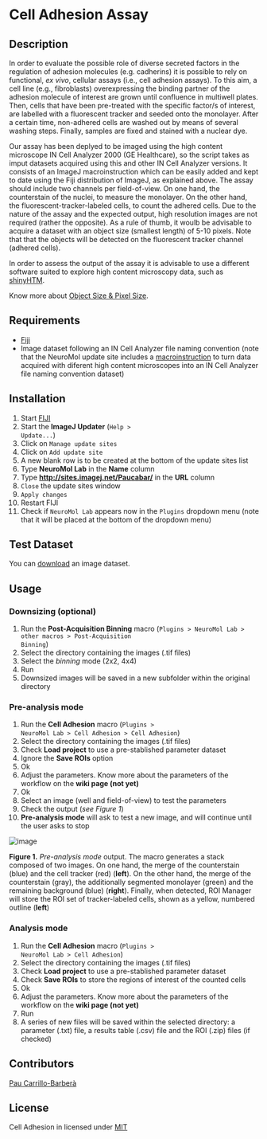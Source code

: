 # Cell Adhesion Assay

## Description

In order to evaluate the possible role of diverse secreted factors in the regulation of adhesion molecules (e.g. cadherins) it is possible to rely on functional, _ex vivo_, cellular assays (i.e., cell adhesion assays). To this aim, a cell line (e.g., fibroblasts) overexpressing the binding partner of the adhesion molecule of interest are grown until confluence in multiwell plates. Then, cells that have been pre-treated with the specific factor/s of interest, are labelled with a fluorescent tracker and seeded onto the monolayer. After a certain time, non-adhered cells are washed out by means of several washing steps. Finally, samples are fixed and stained with a nuclear dye.

Our assay has been deplyed to be imaged using the high content microscope IN Cell Analyzer 2000 (GE Healthcare), so the script takes as imput datasets acquired using this and other IN Cell Analyzer versions. It consists of an ImageJ macroinstruction which can be easily added and kept to date using the Fiji distribution of ImageJ, as explained above. The assay should include two channels per field-of-view. On one hand, the counterstain of the nuclei, to measure the monolayer. On the other hand, the fluorescent-tracker-labeled cells, to count the adhered cells. Due to the nature of the assay and the expected output, high resolution images are not required (rather the opposite). As a rule of thumb, it woulb be advisable to acquire a dataset with an object size (smallest length) of 5-10 pixels. Note that that the objects will be detected on the fluorescent tracker channel (adhered cells).

In order to assess the output of the assay it is advisable to use a different software suited to explore high content microscopy data, such as [shinyHTM](https://github.com/embl-cba/shinyHTM/blob/master/README.md#shinyhtm).

Know more about [Object Size & Pixel Size](https://c4science.ch/w/bioimaging_and_optics_platform_biop/teaching/object_size/).

## Requirements

* [Fiji](https://fiji.sc/)
* Image dataset following an IN Cell Analyzer file naming convention (note that the NeuroMol update site includes a [macroinstruction](https://github.com/paucabar/other_macros) to turn data acquired with diferent high content microscopes into an IN Cell Analyzer file naming convention dataset)

## Installation

1. Start [FIJI](https://fiji.sc/)
2. Start the **ImageJ Updater** (<code>Help > Update...</code>)
3. Click on <code>Manage update sites</code>
4. Click on <code>Add update site</code>
5. A new blank row is to be created at the bottom of the update sites list
6. Type **NeuroMol Lab** in the **Name** column
7. Type **http://sites.imagej.net/Paucabar/** in the **URL** column
8. <code>Close</code> the update sites window
9. <code>Apply changes</code>
10. Restart FIJI
11. Check if <code>NeuroMol Lab</code> appears now in the <code>Plugins</code> dropdown menu (note that it will be placed at the bottom of the dropdown menu)

## Test Dataset

You can [download](https://drive.google.com/drive/folders/1TwMUoJYkDqVXPFvARh_2Ig_VMTkTkx9a?usp=sharing) an image dataset.

## Usage

### Downsizing (optional)

1. Run the **Post-Acquisition Binning** macro (<code>Plugins > NeuroMol Lab > other macros > Post-Acquisition Binning</code>)
2. Select the directory containing the images (.tif files)
3. Select the _binning_ mode (2x2, 4x4)
4. Run
5. Downsized images will be saved in a new subfolder within the original directory

### Pre-analysis mode

1. Run the **Cell Adhesion** macro (<code>Plugins > NeuroMol Lab > Cell Adhesion > Cell Adhesion</code>)
2. Select the directory containing the images (.tif files)
3. Check **Load project** to use a pre-stablished parameter dataset
4. Ignore the **Save ROIs** option
5. Ok
6. Adjust the parameters. Know more about the parameters of the workflow on the **wiki page (not yet)**
7. Ok
8. Select an image (well and field-of-view) to test the parameters
9. Check the output (_see Figure 1_)
10. **Pre-analysis mode** will ask to test a new image, and will continue until the user asks to stop

![image](https://user-images.githubusercontent.com/39589980/79636550-c8043900-8178-11ea-9485-97235f933ec0.png)

**Figure 1.** _Pre-analysis mode_ output. The macro generates a stack composed of two images. On one hand, the merge of the counterstain (blue) and the cell tracker (red) (**left**). On the other hand, the merge of the counterstain (gray), the additionally segmented monolayer (green) and the remaining background (blue) (**right**). Finally, when detected, ROI Manager will store the ROI set of tracker-labeled cells, shown as a yellow, numbered outline (**left**)

### Analysis mode

1. Run the **Cell Adhesion** macro (<code>Plugins > NeuroMol Lab > Cell Adhesion</code>)
2. Select the directory containing the images (.tif files)
3. Check **Load project** to use a pre-stablished parameter dataset
4. Check **Save ROIs** to store the regions of interest of the counted cells
5. Ok
6. Adjust the parameters. Know more about the parameters of the workflow on the **wiki page (not yet)**
7. Run
8. A series of new files will be saved within the selected directory: a parameter (.txt) file, a results table (.csv) file and the ROI (.zip) files (if checked)

## Contributors

[Pau Carrillo-Barberà](https://github.com/paucabar)

## License

Cell Adhesion in licensed under [MIT](https://imagej.net/MIT)

